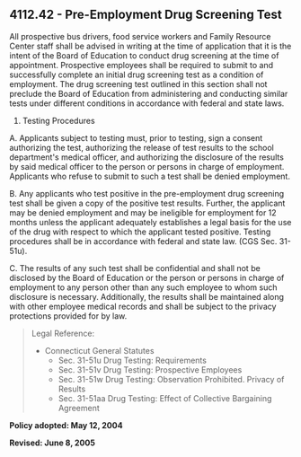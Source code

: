 ## 4112.42 - Pre-Employment Drug Screening Test

All prospective bus drivers, food service workers and Family Resource Center staff shall be advised in writing at the time of application that it is the intent of the Board of Education to conduct drug screening at the time of appointment. Prospective employees shall be required to submit to and successfully complete an initial drug screening test as a condition of employment. The drug screening test outlined in this section shall not preclude the Board of Education from administering and conducting similar tests under different conditions in accordance with federal and state laws.

1.  Testing Procedures

  A.  Applicants subject to testing must, prior to testing, sign a consent authorizing the test, authorizing the release of test results to the school department's medical officer, and authorizing the disclosure of the results by said medical officer to the person or persons in charge of employment. Applicants who refuse to submit to such a test shall be denied employment.

  B.  Any applicants who test positive in the pre-employment drug screening test shall be given a copy of the positive test results. Further, the applicant may be denied employment and may be ineligible for employment for 12 months unless the applicant adequately establishes a legal basis for the use of the drug with respect to which the applicant tested positive. Testing procedures shall be in accordance with federal and state law. (CGS Sec. 31-51u).

  C.  The results of any such test shall be confidential and shall not be disclosed by the Board of Education or the person or persons in charge of employment to any person other than any such employee to whom such disclosure is necessary. Additionally, the results shall be maintained along with other employee medical records and shall be subject to the privacy protections provided for by law.

> Legal Reference: 
> 
> * Connecticut General Statutes
>   * Sec. 31-51u Drug Testing: Requirements
>   * Sec. 31-51v Drug Testing: Prospective Employees
>   * Sec. 31-51w Drug Testing: Observation Prohibited. Privacy of Results
>   * Sec. 31-51aa Drug Testing: Effect of Collective Bargaining Agreement

**Policy adopted:  May 12, 2004**

**Revised:  June 8, 2005**

